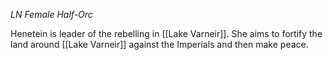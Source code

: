 *LN Female Half-Orc*

Henetein is leader of the rebelling in [[Lake Varneir]]. She aims to fortify the land around [[Lake Varneir]] against the Imperials and then make peace.